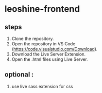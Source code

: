 # leoshine-frontend

## steps
1. Clone the repository.
2. Open the repository in VS Code (https://code.visualstudio.com/Download).
3. Download the Live Server Extension.
4. Open the .html files using Live Server.

## optional :
1. use live sass extension for css
